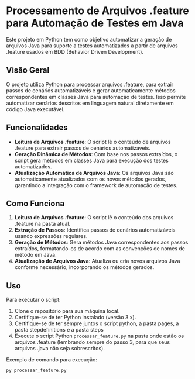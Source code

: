 # Processamento de Arquivos .feature para Automação de Testes em Java

Este projeto em Python tem como objetivo automatizar a geração de arquivos Java para suporte a testes automatizados a partir de arquivos .feature usados em BDD (Behavior Driven Development).

## Visão Geral

O projeto utiliza Python para processar arquivos .feature, para extrair passos de cenários automatizáveis e gerar automaticamente métodos correspondentes em classes Java para automação de testes. Isso permite automatizar cenários descritos em linguagem natural diretamente em código Java executável.

## Funcionalidades

- **Leitura de Arquivos .feature**: O script lê o conteúdo de arquivos .feature para extrair passos de cenários automatizáveis.
- **Geração Dinâmica de Métodos**: Com base nos passos extraídos, o script gera métodos em classes Java para execução dos testes automatizados.
- **Atualização Automática de Arquivos Java**: Os arquivos Java são automaticamente atualizados com os novos métodos gerados, garantindo a integração com o framework de automação de testes.

## Como Funciona

1. **Leitura de Arquivos .feature**: O script lê o conteúdo dos arquivos .feature na pasta atual.
2. **Extração de Passos**: Identifica passos de cenários automatizáveis usando expressões regulares.
3. **Geração de Métodos**: Gera métodos Java correspondentes aos passos extraídos, formatando-os de acordo com as convenções de nomes de método em Java.
4. **Atualização de Arquivos Java**: Atualiza ou cria novos arquivos Java conforme necessário, incorporando os métodos gerados.

## Uso

Para executar o script:

1. Clone o repositório para sua máquina local.
2. Certifique-se de ter Python instalado (versão 3.x).
3. Certifique-se de ter sempre juntos o script python, a pasta pages, a pasta stepdefinitions e a pasta steps
4. Execute o script Python `processar_feature.py` na pasta onde estão os arquivos .feature (lembrando sempre do passo 3, para que seus arquivos .java não seja sobrescritos).

Exemplo de comando para execução:
```bash
py processar_feature.py
